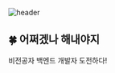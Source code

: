![header](https://capsule-render.vercel.app/api?height=200&text=Hi👋%20I'm%20soeun&color=auto&section=header&fontSize=70)


## 🍀 어쩌겠나 해내야지

비전공자 백엔드 개발자 도전하다!



<!--
**soeunc/soeunc** is a ✨ _special_ ✨ repository because its `README.md` (this file) appears on your GitHub profile.

Here are some ideas to get you started:

- 🔭 I’m currently working on ...
- 🌱 I’m currently learning ...
- 👯 I’m looking to collaborate on ...
- 🤔 I’m looking for help with ...
- 💬 Ask me about ...
- 📫 How to reach me: ...
- 😄 Pronouns: ...
- ⚡ Fun fact: ...
-->

